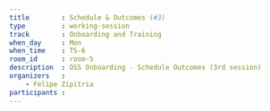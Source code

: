 ```yaml
---
title        : Schedule & Outcomes (#3)
type         : working-session
track        : Onboarding and Training
when_day     : Mon
when_time    : TS-6
room_id      : room-5
description  : OSS Onboarding - Schedule Outcomes (3rd session)
organizers   :
    - Felipe Zipitria
participants :
---
```



